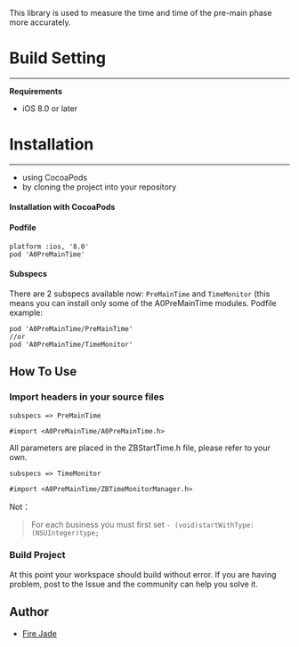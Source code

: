 
This library is used to measure the time and time of the pre-main phase more accurately.

# Build Setting
---
**Requirements**
* iOS 8.0 or later

# Installation
---
* using CocoaPods
* by cloning the project into your repository

#### Installation with CocoaPods
#### Podfile
```
platform :ios, '8.0'
pod 'A0PreMainTime'
```
#### Subspecs
There are 2 subspecs available now: `PreMainTime` and `TimeMonitor` (this means you can install only some of the A0PreMainTime modules.
Podfile example:
```
pod 'A0PreMainTime/PreMainTime'
//or
pod 'A0PreMainTime/TimeMonitor'
```

## How To Use
### Import headers in your source files
`subspecs => PreMainTime`
```
#import <A0PreMainTime/A0PreMainTime.h>
```
All parameters are placed in the ZBStartTime.h file, please refer to your own.

`subspecs => TimeMonitor`
```
#import <A0PreMainTime/ZBTimeMonitorManager.h>
```
Not：
> For each business you must first set `- (void)startWithType:(NSUInteger)type;`

### Build Project
At this point your workspace should build without error. If you are having problem, post to the Issue and the community can help you solve it.

## Author

*   [Fire Jade](https://www.jianshu.com/u/715753f68a27)

